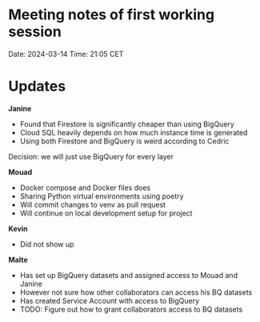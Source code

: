 # Meeting notes of first working session
Date: 2024-03-14
Time: 21:05 CET

# Updates

**Janine**
- Found that Firestore is significantly cheaper than using BigQuery
- Cloud SQL heavily depends on how much instance time is generated
- Using both Firestore and BigQuery is weird according to Cedric

Decision: we will just use BigQuery for every layer

**Mouad**
- Docker compose and Docker files does
- Sharing Python virtual environments using poetry
- Will commit changes to venv as pull request
- Will continue on local development setup for project

**Kevin**
- Did not show up

**Malte**
- Has set up BigQuery datasets and assigned access to Mouad and Janine
- However not sure how other collaborators can access his BQ datasets
- Has created Service Account with access to BigQuery
- TODO: Figure out how to grant collaborators access to BQ datasets
